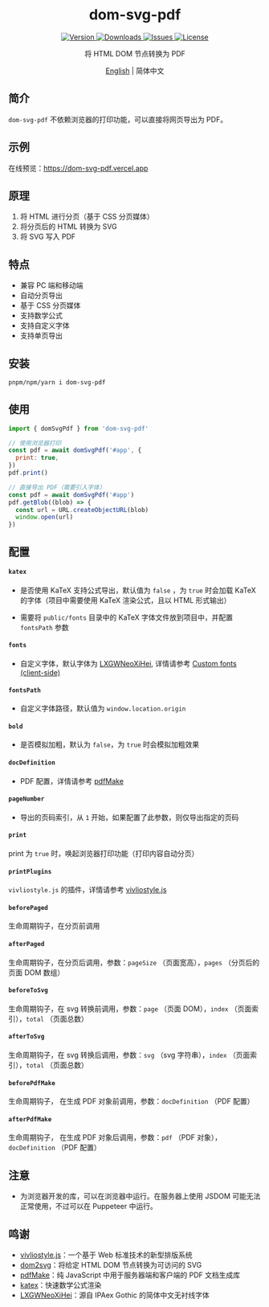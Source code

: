 <h1 align="center">dom-svg-pdf</h1>

<p align="center">
  <a href="https://www.npmjs.com/package/dom-svg-pdf">
    <img src="https://img.shields.io/npm/v/dom-svg-pdf.svg" alt="Version">
  </a>
  <a href="https://www.npmjs.com/package/dom-svg-pdf">
    <img src="https://img.shields.io/npm/dm/dom-svg-pdf" alt="Downloads">
  </a>
  <a href="https://github.com/xiashui1994/dom-svg-pdf/issues">
    <img src="https://img.shields.io/github/issues/xiashui1994/dom-svg-pdf" alt="Issues">
  </a>
  <a href="https://github.com/xiashui1994/dom-svg-pdf/blob/main/LICENSE">
    <img src="https://img.shields.io/npm/l/dom-svg-pdf.svg" alt="License">
  </a>
</p>

<p align="center">将 HTML DOM 节点转换为 PDF</p>

<p align="center"><a href="README.md">English</a> | 简体中文</p>

## 简介

`dom-svg-pdf` 不依赖浏览器的打印功能，可以直接将网页导出为 PDF。

## 示例

在线预览：https://dom-svg-pdf.vercel.app

## 原理

1. 将 HTML 进行分页（基于 CSS 分页媒体）
2. 将分页后的 HTML 转换为 SVG
3. 将 SVG 写入 PDF

## 特点

- 兼容 PC 端和移动端
- 自动分页导出
- 基于 CSS 分页媒体
- 支持数学公式
- 支持自定义字体
- 支持单页导出

## 安装

```sh
pnpm/npm/yarn i dom-svg-pdf
```

## 使用

```js
import { domSvgPdf } from 'dom-svg-pdf'

// 使用浏览器打印
const pdf = await domSvgPdf('#app', {
  print: true,
})
pdf.print()

// 直接导出 PDF（需要引入字体）
const pdf = await domSvgPdf('#app')
pdf.getBlob((blob) => {
  const url = URL.createObjectURL(blob)
  window.open(url)
})
```

## 配置

#### `katex`

- 是否使用 KaTeX 支持公式导出，默认值为 `false` ，为 `true` 时会加载 KaTeX 的字体（项目中需要使用 KaTeX 渲染公式，且以 HTML 形式输出）

- 需要将 `public/fonts` 目录中的 KaTeX 字体文件放到项目中，并配置 `fontsPath` 参数

#### `fonts`

- 自定义字体，默认字体为 [LXGWNeoXiHei](https://github.com/lxgw/LxgwNeoXiHei), 详情请参考 [Custom fonts (client-side)](https://pdfmake.github.io/docs/0.1/fonts/custom-fonts-client-side/)

#### `fontsPath`

- 自定义字体路径，默认值为 `window.location.origin`

#### `bold`

- 是否模拟加粗，默认为 `false`，为 `true` 时会模拟加粗效果

#### `docDefinition`

- PDF 配置，详情请参考 [pdfMake](https://pdfmake.github.io/docs/0.1/document-definition-object/)

#### `pageNumber`

- 导出的页码索引，从 `1` 开始，如果配置了此参数，则仅导出指定的页码

#### `print`

print 为 `true` 时，唤起浏览器打印功能（打印内容自动分页）

#### `printPlugins`

`vivliostyle.js` 的插件，详情请参考 [vivliostyle.js](https://docs.vivliostyle.org/#/api#plugin)

#### `beforePaged`

生命周期钩子，在分页前调用

#### `afterPaged`

生命周期钩子，在分页后调用，参数：`pageSize` （页面宽高），`pages` （分页后的页面 DOM 数组）

#### `beforeToSvg`

生命周期钩子，在 svg 转换前调用，参数：`page` （页面 DOM），`index` （页面索引），`total` （页面总数）

#### `afterToSvg`

生命周期钩子，在 svg 转换后调用，参数：`svg` （svg 字符串），`index` （页面索引），`total` （页面总数）

#### `beforePdfMake`

生命周期钩子， 在生成 PDF 对象前调用，参数：`docDefinition` （PDF 配置）

#### `afterPdfMake`

生命周期钩子， 在生成 PDF 对象后调用，参数：`pdf` （PDF 对象），`docDefinition` （PDF 配置）

## 注意

- 为浏览器开发的库，可以在浏览器中运行。在服务器上使用 JSDOM 可能无法正常使用，不过可以在 Puppeteer 中运行。

## 鸣谢

- [vivliostyle.js](https://github.com/vivliostyle/vivliostyle.js)：一个基于 Web 标准技术的新型排版系统
- [dom2svg](https://github.com/xiashui1994/dom2svg)：将给定 HTML DOM 节点转换为可访问的 SVG
- [pdfMake](https://github.com/bpampuch/pdfmake)：纯 JavaScript 中用于服务器端和客户端的 PDF 文档生成库
- [katex](https://github.com/KaTeX/KaTeX)：快速数学公式渲染
- [LXGWNeoXiHei](https://github.com/lxgw/LxgwNeoXiHei)：源自 IPAex Gothic 的简体中文无衬线字体
